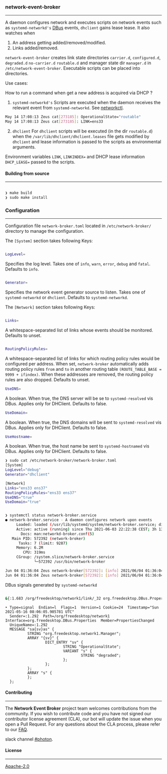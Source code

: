 ### network-event-broker
----
A daemon configures network and executes scripts on network events such as `systemd-networkd's` [DBus](https://www.freedesktop.org/wiki/Software/dbus/) events,
`dhclient` gains lease lease. It also watches when

1. An address getting added/removed/modified.
2. Links added/removed.

```network-event-broker``` creates link state directories ```carrier.d```,  ```configured.d```,  ```degraded.d```  ```no-carrier.d```  ```routable.d``` and manager state dir ```manager.d``` in ```/etc/network-event-broker```. Executable scripts can be placed into directories.

Use cases:

How to run a command when get a new address is acquired via DHCP ?

1. `systemd-networkd's`
 Scripts are executed when the daemon receives the relevant event from `systemd-networkd`. See [networkctl](https://www.freedesktop.org/software/systemd/man/networkctl.html).


```bash
May 14 17:08:13 Zeus cat[273185]: OperationalState="routable"
May 14 17:08:13 Zeus cat[273185]: LINK=ens33
```

2. `dhclient`
  For `dhclient` scripts will be executed (in the dir ```routable.d```) when the `/var/lib/dhclient/dhclient.leases` file gets modified by `dhclient` and lease information is passed to the scripts as environmental arguments.

Environment variables `LINK`, `LINKINDEX=` and DHCP lease information `DHCP_LEASE=`  passed to the scripts.

#### Building from source
----

```bash

❯ make build
❯ sudo make install

```

### Configuration
----

Configuration file `network-broker.toml` located in ```/etc/network-broker/``` directory to manage the configuration.

The `[System]` section takes following Keys:
``` bash

LogLevel=
```
Specifies the log level. Takes one of `info`, `warn`, `error`, `debug` and `fatal`. Defaults to `info`.

```bash

Generator= 
```
Specifies the network event generator source to listen. Takes one of `systemd-networkd` or `dhclient`. Defaults to `systemd-networkd`.


The `[Network]` section takes following Keys:

```bash

Links=
```
A whitespace-separated list of links whose events should be monitored. Defaults to unset.

```bash

RoutingPolicyRules=
```
A whitespace-separated list of links for which routing policy rules would be configured per address. When set, `network-broker` automatically adds routing policy rules `from` and `to` in another routing table `(ROUTE_TABLE_BASE = 9999 + ifindex)`. When these addresses are removed, the routing policy rules are also dropped. Defaults to unset.

```bash
UseDNS=
```
A boolean. When true, the DNS server will be se to `systemd-resolved` vis DBus. Applies only for DHClient. Defaults to false.

```bash
UseDomain=
```
A boolean. When true, the DNS domains will be sent to `systemd-resolved` vis DBus. Applies only for DHClient. Defaults to false.

```bash
UseHostname=
```
A boolean. When true, the host name be sent to `systemd-hostnamed` vis DBus. Applies only for DHClient. Defaults to false.

```bash
❯ sudo cat /etc/network-broker/network-broker.toml 
[System]
LogLevel="debug"
Generator="dhclient"

[Network]
Links="ens33 ens37"
RoutingPolicyRules="ens33 ens37"
UseDNS="true"
UseDomain="true"

```

```bash

❯ systemctl status network-broker.service
● network-broker.service - A daemon configures network upon events
     Loaded: loaded (/usr/lib/systemd/system/network-broker.service; disabled; vendor preset: disabled)
     Active: active (running) since Thu 2021-06-03 22:22:38 CEST; 3h 13min ago
       Docs: man:networkd-broker.conf(5)
   Main PID: 572392 (network-broker)
      Tasks: 7 (limit: 9287)
     Memory: 6.2M
        CPU: 319ms
     CGroup: /system.slice/network-broker.service
             └─572392 /usr/bin/network-broker

Jun 04 01:36:04 Zeus network-broker[572392]: [info] 2021/06/04 01:36:04 Link='ens33' ifindex='2' changed state 'OperationalState'="carrier"
Jun 04 01:36:04 Zeus network-broker[572392]: [info] 2021/06/04 01:36:04 Link='' ifindex='1' changed state 'OperationalState'="carrier"

```
DBus signals generated by ```systemd-networkd```
```bash

&{:1.683 /org/freedesktop/network1/link/_32 org.freedesktop.DBus.Properties.PropertiesChanged [org.freedesktop.network1.Link map[AdministrativeState:"configured"] []] 10}
```

```
‣ Type=signal  Endian=l  Flags=1  Version=1 Cookie=24  Timestamp="Sun 2021-05-16 08:06:05.905781 UTC"
  Sender=:1.292  Path=/org/freedesktop/network1  Interface=org.freedesktop.DBus.Properties  Member=PropertiesChanged
  UniqueName=:1.292
  MESSAGE "sa{sv}as" {
          STRING "org.freedesktop.network1.Manager";
          ARRAY "{sv}" {
                  DICT_ENTRY "sv" {
                          STRING "OperationalState";
                          VARIANT "s" {
                                  STRING "degraded";
                          };
                  };
          };
          ARRAY "s" {
          };
  };

```


#### Contributing
----

The **Network Event Broker** project team welcomes contributions from the community. If you wish to contribute code and you have not signed our contributor license agreement (CLA), our bot will update the issue when you open a Pull Request. For any questions about the CLA process, please refer to our [FAQ](https://cla.vmware.com/faq).

slack channel [#photon](https://code.vmware.com/web/code/join).

#### License
----

[Apache-2.0](https://spdx.org/licenses/Apache-2.0.html)
